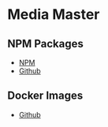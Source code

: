 # Media Master

## NPM Packages
- [NPM](https://www.npmjs.com/org/media-master?activeTab=packages)
- [Github](https://github.com/orgs/FMI-MediaMaster/packages?ecosystem=npm)

## Docker Images
- [Github]([https://github.com/orgs/FMI-MediaMaster/packages?ecosystem=npm](https://github.com/orgs/FMI-MediaMaster/packages?ecosystem=container))

